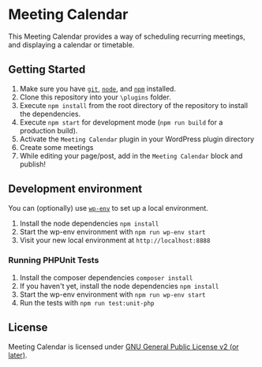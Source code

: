 # Meeting Calendar

This Meeting Calendar provides a way of scheduling recurring meetings, and displaying a calendar or timetable.

## Getting Started

1.	Make sure you have [`git`](https://git-scm.com/), [`node`](https://nodejs.org/), and [`npm`](https://www.npmjs.com/get-npm) installed.
2.	Clone this repository into your `\plugins` folder.
3.	Execute `npm install` from the root directory of the repository to install the dependencies.
4.	Execute `npm start` for development mode (`npm run build` for a production build).
5.  Activate the `Meeting Calendar` plugin in your WordPress plugin directory
6.  Create some meetings
7.  While editing your page/post, add in the `Meeting Calendar` block and publish!

## Development environment

You can (optionally) use [`wp-env`](https://developer.wordpress.org/block-editor/packages/packages-env/) to set up a local environment.

1. Install the node dependencies `npm install`
2. Start the wp-env environment with `npm run wp-env start`
3. Visit your new local environment at `http://localhost:8888`

### Running PHPUnit Tests

1. Install the composer dependencies `composer install`
2. If you haven't yet, install the node dependencies `npm install`
3. Start the wp-env environment with `npm run wp-env start`
4. Run the tests with `npm run test:unit-php`

## License

Meeting Calendar is licensed under [GNU General Public License v2 (or later)](./LICENSE.md).
